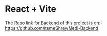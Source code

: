 # React + Vite
The Repo link for Backend of this project is on:- 
https://github.com/itsmeShrey/Medi-Backend
